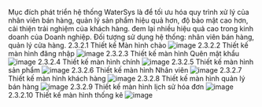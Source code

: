 Mục đích phát triển hệ thống WaterSys là để tối ưu hóa quy trình xử lý của nhân viên bán hàng, quản lý sản phẩm hiệu quả hơn, độ bảo mật cao hơn, cải thiện trải nghiệm của khách hàng. đem lại nhiều hiệu quả cao trong kinh doanh của Doanh nghiệp.
     Đối tượng sử dụng hệ thống: nhân viên bán hàng, quản lý cửa hàng.
     2.3.2.1	Thiết kế Màn hình chào
     ![image](https://github.com/user-attachments/assets/d219fd71-eaba-49ad-98a1-02ca3f36f4ed)
    2.3.2.2	Thiết kế màn hình đăng nhập
  ![image](https://github.com/user-attachments/assets/399bc436-3ddf-4228-a116-939b76b719f9)
  2.3.2.3	Thiết kế màn hình Quên mật khẩu
  ![image](https://github.com/user-attachments/assets/4cbfca2d-cba6-4800-baea-8394f8d24aa2)
  2.3.2.4	Thiết kế màn hình chính
  ![image](https://github.com/user-attachments/assets/37e57918-f0f7-43f9-96b5-bba7f4fbfd6f)
  2.3.2.5	Thiết kế màn hình sản phẩm
  ![image](https://github.com/user-attachments/assets/786f4437-65b5-40af-bc76-70df43839ee9)
  2.3.2.6	Thiết kế màn hình Nhân viên
  ![image](https://github.com/user-attachments/assets/09fea478-7667-48d9-9103-bb7cf3848a58)
  2.3.2.7	Thiết kế màn hình khách hàng
  ![image](https://github.com/user-attachments/assets/fbe83815-79e2-46a1-a9b7-f4c48aac3534)
  2.3.2.8	Thiết kế màn hình quản lý bán hàng
  ![image](https://github.com/user-attachments/assets/3056c9f6-5f92-4df9-b457-e0b088fc5987)
  2.3.2.9	Thiết kế màn hình lịch sử hóa đơn
  ![image](https://github.com/user-attachments/assets/ffd8b9db-3409-4b92-885a-93cd50e26671)
  2.3.2.10	Thiết kế màn hình thống kê
  ![image](https://github.com/user-attachments/assets/1e89fa67-822f-4a96-9b0b-5f573189c17b)









